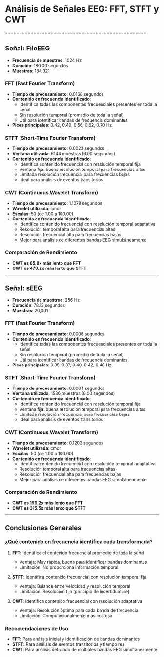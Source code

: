 # Análisis de Señales EEG: FFT, STFT y CWT
==================================================

## Señal: FileEEG
- **Frecuencia de muestreo**: 1024 Hz
- **Duración**: 180.00 segundos
- **Muestras**: 184,321

### FFT (Fast Fourier Transform)
- **Tiempo de procesamiento**: 0.0168 segundos
- **Contenido en frecuencia identificado**:
  - Identifica todas las componentes frecuenciales presentes en toda la señal
  - Sin resolución temporal (promedio de toda la señal)
  - Útil para identificar bandas de frecuencia dominantes
- **Picos principales**: 0.42, 0.49, 0.56, 0.62, 0.70 Hz

### STFT (Short-Time Fourier Transform)
- **Tiempo de procesamiento**: 0.0023 segundos
- **Ventana utilizada**: 6144 muestras (6.00 segundos)
- **Contenido en frecuencia identificado**:
  - Identifica contenido frecuencial con resolución temporal fija
  - Ventana fija: buena resolución temporal para frecuencias altas
  - Limitada resolución frecuencial para frecuencias bajas
  - Ideal para análisis de eventos transitorios

### CWT (Continuous Wavelet Transform)
- **Tiempo de procesamiento**: 1.1078 segundos
- **Wavelet utilizada**: cmor
- **Escalas**: 50 (de 1.00 a 100.00)
- **Contenido en frecuencia identificado**:
  - Identifica contenido frecuencial con resolución temporal adaptativa
  - Resolución temporal alta para frecuencias altas
  - Resolución frecuencial alta para frecuencias bajas
  - Mejor para análisis de diferentes bandas EEG simultáneamente

### Comparación de Rendimiento
- **CWT es 65.8x más lento que FFT**
- **CWT es 473.2x más lento que STFT**

---

## Señal: sEEG
- **Frecuencia de muestreo**: 256 Hz
- **Duración**: 78.13 segundos
- **Muestras**: 20,001

### FFT (Fast Fourier Transform)
- **Tiempo de procesamiento**: 0.0006 segundos
- **Contenido en frecuencia identificado**:
  - Identifica todas las componentes frecuenciales presentes en toda la señal
  - Sin resolución temporal (promedio de toda la señal)
  - Útil para identificar bandas de frecuencia dominantes
- **Picos principales**: 0.35, 0.37, 0.40, 0.42, 0.46 Hz

### STFT (Short-Time Fourier Transform)
- **Tiempo de procesamiento**: 0.0004 segundos
- **Ventana utilizada**: 1536 muestras (6.00 segundos)
- **Contenido en frecuencia identificado**:
  - Identifica contenido frecuencial con resolución temporal fija
  - Ventana fija: buena resolución temporal para frecuencias altas
  - Limitada resolución frecuencial para frecuencias bajas
  - Ideal para análisis de eventos transitorios

### CWT (Continuous Wavelet Transform)
- **Tiempo de procesamiento**: 0.1203 segundos
- **Wavelet utilizada**: cmor
- **Escalas**: 50 (de 1.00 a 100.00)
- **Contenido en frecuencia identificado**:
  - Identifica contenido frecuencial con resolución temporal adaptativa
  - Resolución temporal alta para frecuencias altas
  - Resolución frecuencial alta para frecuencias bajas
  - Mejor para análisis de diferentes bandas EEG simultáneamente

### Comparación de Rendimiento
- **CWT es 196.2x más lento que FFT**
- **CWT es 315.5x más lento que STFT**

---

## Conclusiones Generales

### ¿Qué contenido en frecuencia identifica cada transformada?

1. **FFT**: Identifica el contenido frecuencial promedio de toda la señal
   - Ventaja: Muy rápida, buena para identificar bandas dominantes
   - Limitación: No proporciona información temporal

2. **STFT**: Identifica contenido frecuencial con resolución temporal fija
   - Ventaja: Balance entre velocidad y resolución temporal
   - Limitación: Resolución fija (principio de incertidumbre)

3. **CWT**: Identifica contenido frecuencial con resolución adaptativa
   - Ventaja: Resolución óptima para cada banda de frecuencia
   - Limitación: Computacionalmente más costosa

### Recomendaciones de Uso
- **FFT**: Para análisis inicial y identificación de bandas dominantes
- **STFT**: Para análisis de eventos transitorios y tiempo real
- **CWT**: Para análisis detallado de múltiples bandas EEG simultáneamente